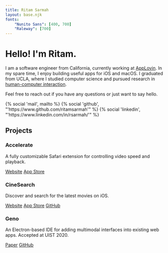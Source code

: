 ```yaml
---
title: Ritam Sarmah
layout: base.njk
fonts:
    "Nunito Sans": [400, 700]
    "Raleway": [700]
---
```


# Hello! I'm Ritam.

I am a software engineer from California, currently working at [AppLovin](https://www.applovin.com). In my spare time, I enjoy building useful apps for iOS and macOS. I graduated from UCLA, where I studied computer science and pursued research in [human-computer interaction](https://hci.ucla.edu).

Feel free to reach out if you have any questions or just want to say hello.

<div class="social">
{% social 'mail', mailto %}
{% social 'github', "'https://www.github.com/ritamsarmah'" %}
{% social 'linkedin', "'https://www.linkedin.com/in/rsarmah/'" %}
</div>

## Projects

<div class="project">

### Accelerate

A fully customizable Safari extension for controlling video speed and playback.

[Website](/projects/accelerate)
[App Store](https://apps.apple.com/app/accelerate-for-safari/id1459809092)

</div>

<div class="project">

### CineSearch

Discover and search for the latest movies on iOS.

[Website](/projects/cinesearch)
[App Store](https://apps.apple.com/tt/app/cinesearch/id1300312387)
[GitHub](https://github.com/ritamsarmah/cine-search)

</div>

<div class="project">

### Geno

An Electron-based IDE for adding multimodal interfaces into existing web apps. Accepted at UIST 2020.

[Paper](https://arxiv.org/pdf/2007.09809.pdf)
[GitHub](https://github.com/ritamsarmah/geno)

</div>
